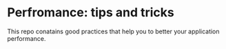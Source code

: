 # Perfromance: tips and tricks

This repo conatains good practices that help you to better your application performance.
